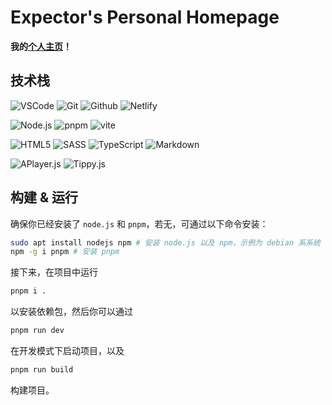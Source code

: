 # Expector's Personal Homepage

**我的[个人主页](https://expector.netlify.app)！**

## 技术栈

![VSCode](https://img.shields.io/badge/vscodium-2F80ED?style=for-the-badge&logo=vscodium&logoColor=white)
![Git](https://img.shields.io/badge/git-F05032?style=for-the-badge&logo=git&logoColor=white)
![Github](https://img.shields.io/badge/github-181717?style=for-the-badge&logo=github&logoColor=white)
![Netlify](https://img.shields.io/badge/netlify-149cab?style=for-the-badge&logo=netlify&logoColor=white)

![Node.js](https://img.shields.io/badge/nodejs-5FA04E?style=for-the-badge&logo=node.js&logoColor=white)
![pnpm](https://img.shields.io/badge/pnpm-F69220?style=for-the-badge&logo=pnpm&logoColor=white)
![vite](https://img.shields.io/badge/vite-646CFF?style=for-the-badge&logo=vite&logoColor=white)

![HTML5](https://img.shields.io/badge/html5-E34F26?style=for-the-badge&logo=html5&logoColor=white)
![SASS](https://img.shields.io/badge/SASS-cc6699?style=for-the-badge&logo=sass&logoColor=white)
![TypeScript](https://img.shields.io/badge/typescript-3178C6?style=for-the-badge&logo=typescript&logoColor=white)
![Markdown](https://img.shields.io/badge/markdown-000000?style=for-the-badge&logo=markdown&logoColor=white)

![APlayer.js](https://user-images.githubusercontent.com/105506585/209420486-d56689af-ea02-441a-bd8f-2a98d662fe98.svg)
![Tippy.js](https://img.shields.io/badge/TIPPY.js-5b89f3?style=for-the-badge&logo=tippy.js&logoColor=white)

## 构建 & 运行

确保你已经安装了 `node.js` 和 `pnpm`，若无，可通过以下命令安装：
```sh
sudo apt install nodejs npm # 安装 node.js 以及 npm，示例为 debian 系系统
npm -g i pnpm # 安装 pnpm
```
接下来，在项目中运行
```sh
pnpm i .
```
以安装依赖包，然后你可以通过
```sh
pnpm run dev
```
在开发模式下启动项目，以及
```sh
pnpm run build
```
构建项目。